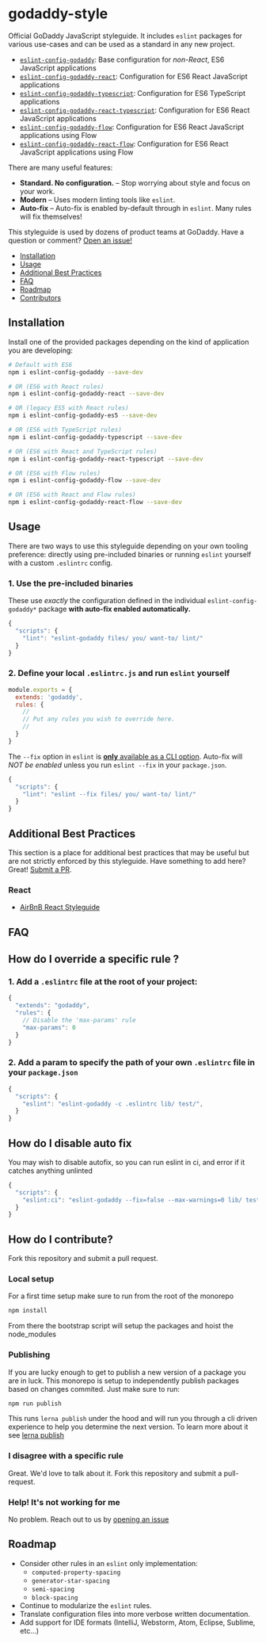 # godaddy-style

Official GoDaddy JavaScript styleguide. It includes `eslint` packages for various use-cases and can be used as a standard in any new project.

- [`eslint-config-godaddy`]: Base configuration for _non-React_, ES6 JavaScript applications
- [`eslint-config-godaddy-react`]: Configuration for ES6 React JavaScript applications
- [`eslint-config-godaddy-typescript`]: Configuration for ES6 TypeScript applications
- [`eslint-config-godaddy-react-typescript`]: Configuration for ES6 React JavaScript applications
- [`eslint-config-godaddy-flow`]: Configuration for ES6 React JavaScript applications using Flow
- [`eslint-config-godaddy-react-flow`]: Configuration for ES6 React JavaScript applications using Flow

There are many useful features:

- **Standard. No configuration.** – Stop worrying about style and focus on your work.
- **Modern** – Uses modern linting tools like `eslint`.
- **Auto-fix** – Auto-fix is enabled by-default through in `eslint`. Many rules will fix themselves!

This styleguide is used by dozens of product teams at GoDaddy. Have a question or comment? [Open an issue!](https://github.com/godaddy/javascript/issues/new)

- [Installation](#installation)
- [Usage](#usage)
- [Additional Best Practices](#additional-best-practices)
- [FAQ](#faq)
- [Roadmap](#roadmap)
- [Contributors](https://github.com/godaddy/javascript/graphs/contributors)

## Installation

Install one of the provided packages depending on the kind of application you are developing:

``` sh
# Default with ES6
npm i eslint-config-godaddy --save-dev

# OR (ES6 with React rules)
npm i eslint-config-godaddy-react --save-dev

# OR (legacy ES5 with React rules)
npm i eslint-config-godaddy-es5 --save-dev

# OR (ES6 with TypeScript rules)
npm i eslint-config-godaddy-typescript --save-dev

# OR (ES6 with React and TypeScript rules)
npm i eslint-config-godaddy-react-typescript --save-dev

# OR (ES6 with Flow rules)
npm i eslint-config-godaddy-flow --save-dev

# OR (ES6 with React and Flow rules)
npm i eslint-config-godaddy-react-flow --save-dev
```

## Usage

There are two ways to use this styleguide depending on your own tooling preference: directly using pre-included binaries or running `eslint` yourself with a custom `.eslintrc` config.

### 1. Use the pre-included binaries

These use _exactly_ the configuration defined in the individual `eslint-config-godaddy*` package **with auto-fix enabled automatically.**

``` js
{
  "scripts": {
    "lint": "eslint-godaddy files/ you/ want-to/ lint/"
  }
}
```

### 2. Define your local `.eslintrc.js` and run `eslint` yourself

``` js
module.exports = {
  extends: 'godaddy',
  rules: {
    //
    // Put any rules you wish to override here.
    //
  }
}
```

The `--fix` option in `eslint` is [**only** available as a CLI option](https://github.com/eslint/eslint/issues/8041). Auto-fix will *NOT be enabled* unless you run `eslint --fix` in your `package.json`.

``` js
{
  "scripts": {
    "lint": "eslint --fix files/ you/ want-to/ lint/"
  }
}
```

## Additional Best Practices

This section is a place for additional best practices that may be useful but are not strictly enforced by this styleguide. Have something to add here? Great! [Submit a PR](#how-do-i-contribute).

### React

- [AirBnB React Styleguide](https://github.com/airbnb/javascript/tree/master/react)

## FAQ

## How do I override a specific rule ?

### 1. Add a `.eslintrc` file at the root of your project:

``` js
{
  "extends": "godaddy",
  "rules": {
    // Disable the 'max-params' rule
    "max-params": 0
  }
}
```

### 2. Add a param to specify the path of your own `.eslintrc` file in your `package.json`

``` js
{
  "scripts": {
    "eslint": "eslint-godaddy -c .eslintrc lib/ test/",
  }
}
```

## How do I disable auto fix

You may wish to disable autofix, so you can run eslint in ci, and error
if it catches anything unlinted

``` js
{
  "scripts": {
    "eslint:ci": "eslint-godaddy --fix=false --max-warnings=0 lib/ test/",
  }
}
```


## How do I contribute?

Fork this repository and submit a pull request.

### Local setup

For a first time setup make sure to run from the root of the monorepo

```bash
npm install
```

From there the bootstrap script will setup the packages and hoist the node_modules

### Publishing

If you are lucky enough to get to publish a new version of a package you are in luck. This monorepo is setup to independently publish packages based on changes commited. Just make sure to run:

```bash
npm run publish
```

This runs `lerna publish` under the hood and will run you through a cli driven experience to help you determine the next version. To learn more about it see [lerna publish]

### I disagree with a specific rule

Great. We'd love to talk about it. Fork this repository and submit a pull-request.

### Help! It's not working for me

No problem. Reach out to us by [opening an issue]

## Roadmap

- Consider other rules in an `eslint` only implementation:
  - `computed-property-spacing`
  - `generator-star-spacing`
  - `semi-spacing`
  - `block-spacing`
- Continue to modularize the `eslint` rules.
- Translate configuration files into more verbose written documentation.
- Add support for IDE formats (IntelliJ, Webstorm, Atom, Eclipse, Sublime, etc...)

[opening an issue]: https://github.com/godaddy/javascript/issues
[`eslint-config-godaddy`]: /packages/eslint-config-godaddy
[`eslint-config-godaddy-react`]: /packages/eslint-config-godaddy-react
[`eslint-config-godaddy-typescript`]: /packages/eslint-config-godaddy-typescript
[`eslint-config-godaddy-react-typescript`]: /packages/eslint-config-godaddy-react-typescript
[`eslint-config-godaddy-flow`]: /packages/eslint-config-godaddy-react-flow
[`eslint-config-godaddy-react-flow`]: /packages/eslint-config-godaddy-react-flow
[lerna publish]: https://github.com/lerna/lerna/tree/main/commands/publish#readme
